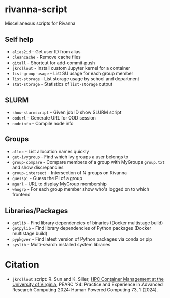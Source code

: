 # rivanna-script
Miscellaneous scripts for Rivanna

## Self help
- `alias2id` - Get user ID from alias
- `cleancache` - Remove cache files
- `gitall` - Shortcut for add-commit-push
- `jkrollout` - Install custom Jupyter kernel for a container
- `list-group-usage` - List SU usage for each group member
- `list-storage` - List storage usage by school and department
- `stat-storage` - Statistics of `list-storage` output

## SLURM
- `show-slurmscript` - Given job ID show SLURM script
- `oodurl` - Generate URL for OOD session
- `nodeinfo` - Compile node info

## Groups
- `alloc` - List allocation names quickly
- `get-ivygroup` - Find which Ivy groups a user belongs to
- `group-compare` - Compare members of a group with MyGroups `group.txt` and show discrepancies
- `group-intersect` - Intersection of N groups on Rivanna
- `guesspi` - Guess the PI of a group
- `mgurl` - URL to display MyGroup membership
- `whogrp` - For each group member show who's logged on to which frontend

## Libraries/Packages
- `getlib` - Find library dependencies of binaries (Docker multistage build)
- `getpylib` - Find library dependencies of Python packages (Docker multistage build)
- `pypkgver` - Find latest version of Python packages via conda or pip
- `syslib` - Multi-search installed system libraries

# Citation

- `jkrollout` script: R. Sun and K. Siller, [HPC Container Management at the University of Virginia](https://doi.org/10.1145/3626203.3670568), PEARC '24: Practice and Experience in Advanced Research Computing 2024: Human Powered Computing 73, 1 (2024).

